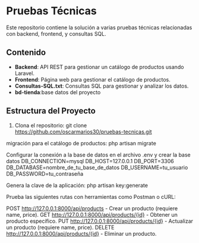 # Pruebas Técnicas

Este repositorio contiene la solución a varias pruebas técnicas relacionadas con backend, frontend, y consultas SQL.

## Contenido

- **Backend**: API REST para gestionar un catálogo de productos usando Laravel.
- **Frontend**: Página web para gestionar el catálogo de productos.
- **Consultas-SQL.txt**: Consultas SQL para gestionar y analizar los datos.
- **bd-tienda**:base datos del proyecto

## Estructura del Proyecto

1. Clona el repositorio:
   git clone https://github.com/oscarmarios30/pruebas-tecnicas.git

migración para el catálogo de productos:
php artisan migrate

Configurar la conexión a la base de datos en el archivo .env y crear la base datos
DB_CONNECTION=mysql
DB_HOST=127.0.0.1
DB_PORT=3306
DB_DATABASE=nombre_de_tu_base_de_datos
DB_USERNAME=tu_usuario
DB_PASSWORD=tu_contraseña

Genera la clave de la aplicación:
php artisan key:generate

Prueba las siguientes rutas con herramientas como Postman o cURL:

POST http://127.0.0.1:8000/api/products - Crear un producto (requiere name, price).
GET http://127.0.0.1:8000/api/products/{id} - Obtener un producto específico.
PUT http://127.0.0.1:8000/api/products/{id} - Actualizar un producto (requiere name, price).
DELETE http://127.0.0.1:8000/api/products/{id} - Eliminar un producto.
